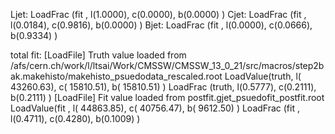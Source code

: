 Ljet: LoadFrac (fit  , l(1.0000),  c(0.0000),  b(0.0000) )
Cjet: LoadFrac (fit  , l(0.0184),  c(0.9816),  b(0.0000) )
Bjet: LoadFrac (fit  , l(0.0000),  c(0.0666),  b(0.9334) )

total fit:
[LoadFile] Truth value loaded from /afs/cern.ch/work/l/ltsai/Work/CMSSW/CMSSW_13_0_21/src/macros/step2bak.makehisto/makehisto_psuedodata_rescaled.root
LoadValue(truth, l(  43260.63),  c(  15810.51),  b(  15810.51) )
LoadFrac (truth, l(0.5777),  c(0.2111),  b(0.2111) )
[LoadFile] Fit value loaded from postfit.gjet_psuedofit_postfit.root
LoadValue(fit  , l(  44863.85),  c(  40756.47),  b(   9612.50) )
LoadFrac (fit  , l(0.4711),  c(0.4280),  b(0.1009) )

